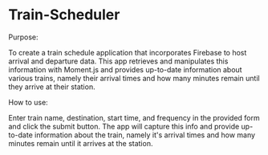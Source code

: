 # Train-Scheduler

Purpose:

To create a train schedule application that incorporates Firebase to host arrival and departure data. This app retrieves and manipulates this information with Moment.js and provides up-to-date information about various trains, namely their arrival times and how many minutes remain until they arrive at their station.

How to use:

Enter train name, destination, start time, and frequency in the provided form and click the submit button. The app will capture this info and provide up-to-date information about the train, namely it's arrival times and how many minutes remain until it arrives at the station.
